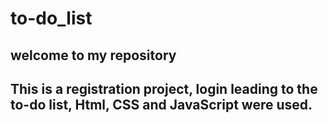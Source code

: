 # to-do_list

<h2>welcome to my repository
<h2>This is a registration project, login leading to the to-do list, Html, CSS and JavaScript were used.
